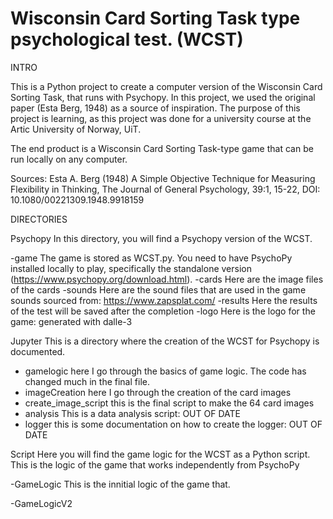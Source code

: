 # Wisconsin Card Sorting Task type psychological test. (WCST)

INTRO

This is a Python project to create a computer version of the Wisconsin Card Sorting Task, that runs with Psychopy.
In this project, we used the original paper (Esta Berg, 1948) as a source of inspiration.
The purpose of this project is learning, as this project was done for a university course at the Artic University of Norway, UiT.

The end product is a Wisconsin Card Sorting Task-type game that can be run locally on any computer.

Sources: 
Esta A. Berg (1948) A Simple Objective Technique for Measuring Flexibility in Thinking, The Journal of General Psychology, 39:1, 15-22, DOI: 10.1080/00221309.1948.9918159

DIRECTORIES

Psychopy
In this directory, you will find a Psychopy version of the WCST.

  -game
  The game is stored as WCST.py. You need to have PsychoPy installed locally to play, specifically the standalone version    	(https://www.psychopy.org/download.html). 
  -cards
  Here are the image files of the cards
  -sounds
  Here are the sound files that are used in the game
  sounds sourced from: https://www.zapsplat.com/
  -results
  Here the results of the test will be saved after the completion
  -logo
  Here is the logo for the game: generated with dalle-3
  
Jupyter
This is a directory where the creation of the WCST for Psychopy is documented.

- gamelogic
  here I go through the basics of game logic. The code has changed much in the final file.
- imageCreation
  here I go through the creation of the card images
- create_image_script
  this is the final script to make the 64 card images
- analysis
  This is a data analysis script: OUT OF DATE
- logger
  this is some documentation on how to create the logger: OUT OF DATE


Script
Here you will find the game logic for the WCST as a Python script.
This is the logic of the game that works independently from PsychoPy

-GameLogic
This is the innitial logic of the game that.

-GameLogicV2
